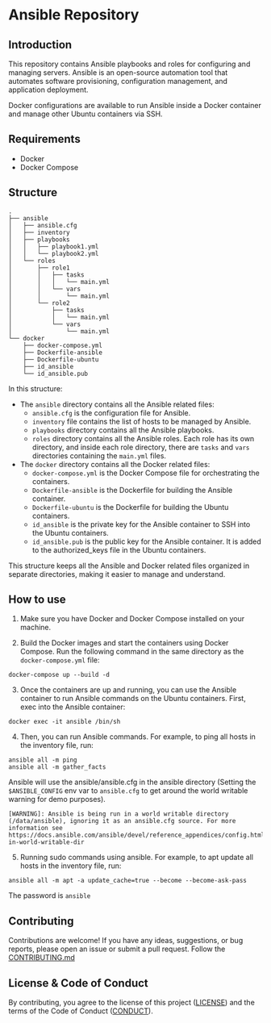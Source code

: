 # Ansible Repository

## Introduction

This repository contains Ansible playbooks and roles for configuring and managing servers. Ansible is an open-source automation tool that automates software provisioning, configuration management, and application deployment.

Docker configurations are available to run Ansible inside a Docker container and manage other Ubuntu containers via SSH.

## Requirements

- Docker
- Docker Compose

## Structure

```
.
├── ansible
│   ├── ansible.cfg
│   ├── inventory
│   ├── playbooks
│   │   ├── playbook1.yml
│   │   └── playbook2.yml
│   └── roles
│       ├── role1
│       │   ├── tasks
│       │   │   └── main.yml
│       │   └── vars
│       │       └── main.yml
│       └── role2
│           ├── tasks
│           │   └── main.yml
│           └── vars
│               └── main.yml
└── docker
    ├── docker-compose.yml
    ├── Dockerfile-ansible
    ├── Dockerfile-ubuntu
    ├── id_ansible
    └── id_ansible.pub
```

In this structure:

- The `ansible` directory contains all the Ansible related files:
    - `ansible.cfg` is the configuration file for Ansible.
    - `inventory` file contains the list of hosts to be managed by Ansible.
    - `playbooks` directory contains all the Ansible playbooks.
    - `roles` directory contains all the Ansible roles. Each role has its own directory, and inside each role directory, there are `tasks` and `vars` directories containing the `main.yml` files.
- The `docker` directory contains all the Docker related files:
    - `docker-compose.yml` is the Docker Compose file for orchestrating the containers.
    - `Dockerfile-ansible` is the Dockerfile for building the Ansible container.
    - `Dockerfile-ubuntu` is the Dockerfile for building the Ubuntu containers.
    - `id_ansible` is the private key for the Ansible container to SSH into the Ubuntu containers.
    - `id_ansible.pub` is the public key for the Ansible container. It is added to the authorized_keys file in the Ubuntu containers.

This structure keeps all the Ansible and Docker related files organized in separate directories, making it easier to manage and understand.

## How to use

1. Make sure you have Docker and Docker Compose installed on your machine.

2. Build the Docker images and start the containers using Docker Compose. Run the following command in the same directory as the `docker-compose.yml` file:

```
docker-compose up --build -d
```

3. Once the containers are up and running, you can use the Ansible container to run Ansible commands on the Ubuntu containers. First, exec into the Ansible container:

```
docker exec -it ansible /bin/sh
```

4. Then, you can run Ansible commands. For example, to ping all hosts in the inventory file, run:

```
ansible all -m ping
ansible all -m gather_facts
```
Ansible will use the ansible/ansible.cfg in the ansible directory (Setting the `$ANSIBLE_CONFIG` env var to `ansible.cfg` to get around the world writable warning for demo purposes).
```
[WARNING]: Ansible is being run in a world writable directory (/data/ansible), ignoring it as an ansible.cfg source. For more information see
https://docs.ansible.com/ansible/devel/reference_appendices/config.html#cfg-in-world-writable-dir
```

5. Running sudo commands using ansible. For example, to apt update all hosts in the inventory file, run:

```
ansible all -m apt -a update_cache=true --become --become-ask-pass
```
The password is `ansible`

## Contributing

Contributions are welcome! If you have any ideas, suggestions, or bug reports, please open an issue or submit a pull request. Follow the [CONTRIBUTING.md](CONTRIBUTING.md)

## License & Code of Conduct

By contributing, you agree to the license of this project ([LICENSE](LICENSE)) and the terms of the Code of Conduct ([CONDUCT](CONDUCT.md)).